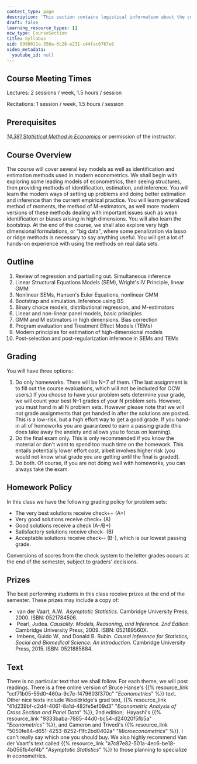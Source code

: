 ```yaml
---
content_type: page
description: 'This section contains logistical information about the course. '
draft: false
learning_resource_types: []
ocw_type: CourseSection
title: Syllabus
uid: 8990011a-350a-6c28-e231-c44fac6767e8
video_metadata:
  youtube_id: null
---
```

## Course Meeting Times

Lectures: 2 sessions / week, 1.5 hours / session

Recitations: 1 session / week, 1.5 hours / session

## Prerequisites

[*14.381 Statistical Method in Economics*](/courses/14-381-statistical-method-in-economics-fall-2018/) or permission of the instructor. 

## Course Overview

The course will cover several key models as well as identification and estimation methods used in modern econometrics. We shall begin with exploring some leading models of econometrics, then seeing structures, then providing methods of identification, estimation, and inference. You will learn the modern ways of setting up problems and doing better estimation and inference than the current empirical practice. You will learn generalized method of moments, the method of M-estimators, as well more modern versions of these methods dealing with important issues such as weak identification or biases arising in high dimensions. You will also learn the bootstrap. At the end of the course, we shall also explore very high dimensional formulations, or "big data", where some penalization via lasso or ridge methods is necessary to say anything useful. You will get a lot of hands-on experience with using the methods on real data sets.

## Outline

1. Review of regression and partialling out. Simultaneous inference
2. Linear Structural Equations Models (SEM), Wright's IV Principle, linear GMM
3. Nonlinear SEMs, Hansen's Euler Equations, nonlinear GMM
4. Bootstrap and simulation. Inference using BS
5. Binary choice models, distributional regression, and M-estimators
6. Linear and non-linear panel models, basic principles
7. GMM and M estimators in high dimensions. Bias correction
8. Program evaluation and Treatment Effect Models (TEMs)
9. Modern principles for estimation of high-dimensional models
10. Post-selection and post-regularization inference in SEMs and TEMs

## Grading

You will have three options:

1. Do only homeworks. There will be N=7 of them. (The last assignment is to fill out the course evaluations, which will not be included for OCW users.) If you choose to have your problem sets determine your grade, we will count your best N–1 grades of your N problem sets. However, you must hand in all N problem sets. However please note that we will not grade assignments that get handed in after the solutions are posted. This is a low-risk, but a high effort way to get a good grade. If you hand-in all of homeworks you are guaranteed to earn a passing grade (this does take away the anxiety and allows you to focus on learning).
2. Do the final exam only. This is only recommended if you know the material or don't want to spend too much time on the homework. This entails potentially lower effort cost, albeit involves higher risk (you would not know what grade you are getting until the final is graded).
3. Do both. Of course, if you are not doing well with homeworks, you can always take the exam.

## Homework Policy

In this class we have the following grading policy for problem sets:

- The very best solutions receive check++ (A+)
- Very good solutions receive check+ (A)
- Good solutions receive a check (A-/B+)
- Satisfactory solutions receive check- (B)
- Acceptable solutions receive check-- (B-), which is our lowest passing grade.

Conversions of scores from the check system to the letter grades occurs at the end of the semester, subject to graders’ decisions.  

## Prizes

The best performing students in this class receive prizes at the end of the semester. These prizes may include a copy of:

-  van der Vaart, A.W.  *Asymptotic Statistics.* Cambridge University Press, 2000. ISBN: 0521784506.
-  Pearl, Judea. *Causality: Models, Reasoning, and Inference. 2nd Edition.* Cambridge University Press, 2009. ISBN: 052189560X.
-  Imbens, Guido W., and Donald B. Rubin. *Causal Inference for Statistics, Social and Biomedical Science: An Introduction.* Cambridge University Press, 2015. ISBN: 0521885884.

## Text

There is no particular text that we shall follow. For each theme, we will post readings. There is a free online version of Bruce Hanse's {{% resource_link "ccf71b05-59d0-460a-9c7e-f479603f370c" "*Econometrics*" %}} text. Other nice texts include Wooldridge's grad text, {{% resource_link "41d239bf-c2d4-4061-8a1d-482fe5ef09d3" "*Econometric Analysis of Cross Section and Panel Data*" %}}, 2nd edition;  Hayashi's {{% resource_link "9333baba-7885-44d0-bc54-d24020f5fb5a" "*Econometrics*" %}}, and Cameron and Trivedi's {{% resource_link "5050fe84-d651-4253-8252-f1fc2bd0402a" "*Microeconometrics*" %}}. I can't really say which one you should buy. We also highly recommend Van der Vaart's text called {{% resource_link "a7c87e82-501a-4ec6-be18-4b056fb4ef4b" "*Asymptotic Statistics*" %}} to those planning to specialize in econometrics.